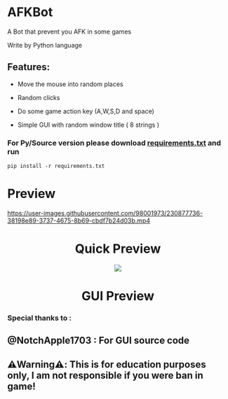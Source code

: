 # AFKBot

A Bot that prevent you AFK in some games

Write by Python language

## Features:

- Move the mouse into random places

- Random clicks

- Do some game action key (A,W,S,D and space)

- Simple GUI with random window title ( 8 strings )

### For Py/Source version please download [requirements.txt](https://github.com/gorouflex/afkbot/files/11384655/requirements.txt) and run 
```
pip install -r requirements.txt 
```
# Preview

https://user-images.githubusercontent.com/98001973/230877736-38198e89-3737-4675-8b69-cbdf7b24d03b.mp4
        
<p align="center">
<h1 align="center">Quick Preview</h1>
</p>

<p align="center">          
  <img src="https://user-images.githubusercontent.com/98001973/230878016-8bf3cc30-fc20-4332-b42f-d252ab799545.png">
</p>
           
<p align="center">
<h1 align="center">GUI Preview</h1>
</p>

### Special thanks to :

## @NotchApple1703 : For GUI source code

## ⚠️Warning⚠️: This is for education purposes only, I am not responsible if you were ban in game!
